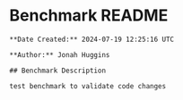 # Benchmark README

    **Date Created:** 2024-07-19 12:25:16 UTC

    **Author:** Jonah Huggins

    ## Benchmark Description

    test benchmark to validate code changes
    
